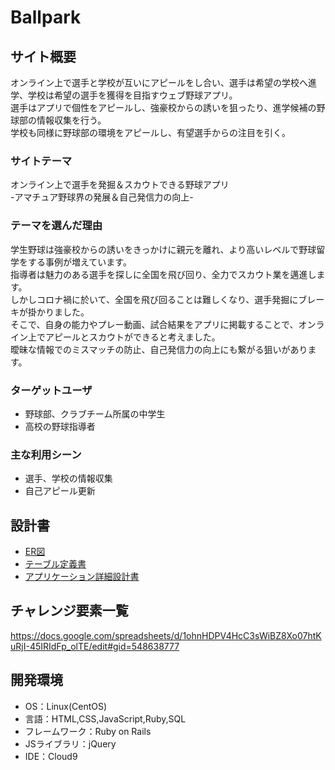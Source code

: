 # Ballpark

## サイト概要
オンライン上で選手と学校が互いにアピールをし合い、選手は希望の学校へ進学、学校は希望の選手を獲得を目指すウェブ野球アプリ。<br>
選手はアプリで個性をアピールし、強豪校からの誘いを狙ったり、進学候補の野球部の情報収集を行う。<br>
学校も同様に野球部の環境をアピールし、有望選手からの注目を引く。

### サイトテーマ
オンライン上で選手を発掘＆スカウトできる野球アプリ<br>
-アマチュア野球界の発展＆自己発信力の向上-

### テーマを選んだ理由
学生野球は強豪校からの誘いをきっかけに親元を離れ、より高いレベルで野球留学をする事例が増えています。<br>
指導者は魅力のある選手を探しに全国を飛び回り、全力でスカウト業を邁進します。<br>
しかしコロナ禍に於いて、全国を飛び回ることは難しくなり、選手発掘にブレーキが掛かりました。<br>
そこで、自身の能力やプレー動画、試合結果をアプリに掲載することで、オンライン上でアピールとスカウトができると考えました。<br>
曖昧な情報でのミスマッチの防止、自己発信力の向上にも繋がる狙いがあります。<br>

### ターゲットユーザ
* 野球部、クラブチーム所属の中学生
* 高校の野球指導者

### 主な利用シーン
* 選手、学校の情報収集
* 自己アピール更新

## 設計書
* [ER図](https://app.diagrams.net/#G10kamJc2fXY-YGzSvsHkX0Gd9L-LAAI36)
* [テーブル定義書](https://docs.google.com/spreadsheets/d/1IKr_4ofgEyeq2Y5gqXivO9q6E9oBQUd8IFndDe-uYvs/edit#gid=490553716)
* [アプリケーション詳細設計書](https://docs.google.com/spreadsheets/d/1IKr_4ofgEyeq2Y5gqXivO9q6E9oBQUd8IFndDe-uYvs/edit#gid=45363133)

## チャレンジ要素一覧
https://docs.google.com/spreadsheets/d/1ohnHDPV4HcC3sWiBZ8Xo07htKuRjI-45IRIdFp_olTE/edit#gid=548638777

## 開発環境
- OS：Linux(CentOS)
- 言語：HTML,CSS,JavaScript,Ruby,SQL
- フレームワーク：Ruby on Rails
- JSライブラリ：jQuery
- IDE：Cloud9
